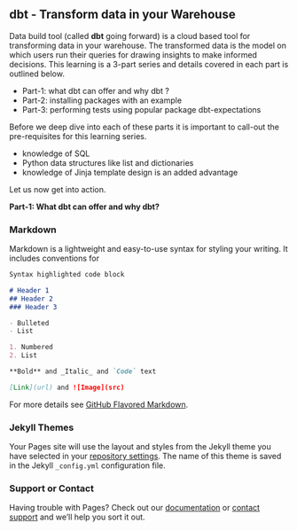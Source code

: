 ## dbt - Transform data in your Warehouse

Data build tool (called **dbt** going forward) is a cloud based tool for transforming data in your warehouse. The transformed data is the model on which users run their queries for drawing insights to make informed decisions. This learning is a 3-part series and details covered in each part is outlined below.

- Part-1: what dbt can offer and why dbt ?
- Part-2: installing packages with an example
- Part-3: performing tests using popular package dbt-expectations

Before we deep dive into each of these parts it is important to call-out the pre-requisites for this learning series.

- knowledge of SQL
- Python data structures like list and dictionaries
- knowledge of Jinja template design is an added advantage

Let us now get into action.

**Part-1: What dbt can offer and why dbt?**


### Markdown

Markdown is a lightweight and easy-to-use syntax for styling your writing. It includes conventions for

```markdown
Syntax highlighted code block

# Header 1
## Header 2
### Header 3

- Bulleted
- List

1. Numbered
2. List

**Bold** and _Italic_ and `Code` text

[Link](url) and ![Image](src)
```

For more details see [GitHub Flavored Markdown](https://guides.github.com/features/mastering-markdown/).

### Jekyll Themes

Your Pages site will use the layout and styles from the Jekyll theme you have selected in your [repository settings](https://github.com/s-vinay/explore-dbt/settings/pages). The name of this theme is saved in the Jekyll `_config.yml` configuration file.

### Support or Contact

Having trouble with Pages? Check out our [documentation](https://docs.github.com/categories/github-pages-basics/) or [contact support](https://support.github.com/contact) and we’ll help you sort it out.
